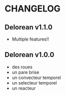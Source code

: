 # CHANGELOG

## Delorean v1.1.0

- Multiple features!! 

## Delorean v1.0.0

- des roues
- un pare brise
- un convecteur temporel
- un selecteur temporel
- un reacteur

